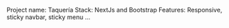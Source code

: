 Project name: Taquería
Stack: NextJs and Bootstrap
Features: Responsive, sticky navbar, sticky menu ...